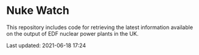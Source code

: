 # Nuke Watch

This repository includes code for retrieving the latest information available on the output of EDF nuclear power plants in the UK.

Last updated: 2021-06-18 17:24